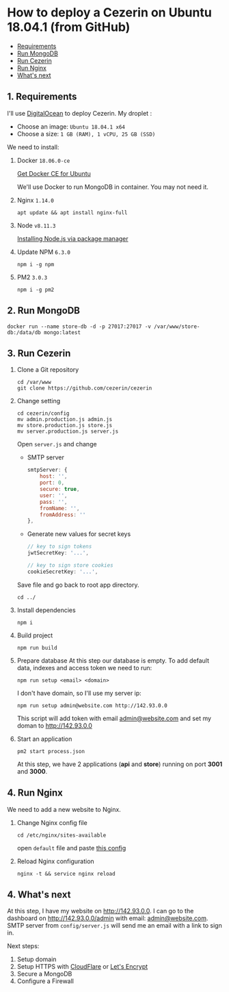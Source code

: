 # How to deploy a Cezerin on Ubuntu 18.04.1 (from GitHub)

- [Requirements](#1-requirements)
- [Run MongoDB](#2-run-mongodb)
- [Run Cezerin](#3-run-cezerin)
- [Run Nginx](#4-run-nginx)
- [What's next](#5-whats-next)

## 1. Requirements

I'll use [DigitalOcean](https://www.digitalocean.com/) to deploy Cezerin.
My droplet :

- Choose an image: `Ubuntu 18.04.1 x64`
- Choose a size: `1 GB (RAM), 1 vCPU, 25 GB (SSD)`

We need to install:

1. Docker `18.06.0-ce`

   [Get Docker CE for Ubuntu](https://docs.docker.com/install/linux/docker-ce/ubuntu/#install-docker-ce)

   We'll use Docker to run MongoDB in container. You may not need it.

2. Nginx `1.14.0`

   ```shell
   apt update && apt install nginx-full
   ```

3. Node `v8.11.3`

   [Installing Node.js via package manager](https://nodejs.org/en/download/package-manager/#debian-and-ubuntu-based-linux-distributions)

4. Update NPM `6.3.0`

   ```
   npm i -g npm
   ```

5. PM2 `3.0.3`
   ```
   npm i -g pm2
   ```

## 2. Run MongoDB

```shell
docker run --name store-db -d -p 27017:27017 -v /var/www/store-db:/data/db mongo:latest
```

## 3. Run Cezerin

1. Clone a Git repository
   ```shell
   cd /var/www
   git clone https://github.com/cezerin/cezerin
   ```
2. Change setting

   ```
   cd cezerin/config
   mv admin.production.js admin.js
   mv store.production.js store.js
   mv server.production.js server.js
   ```

   Open `server.js` and change

   - SMTP server

     ```js
     smtpServer: {
         host: '',
         port: 0,
         secure: true,
         user: '',
         pass: '',
         fromName: '',
         fromAddress: ''
     },
     ```

   - Generate new values for secret keys

     ```js
     // key to sign tokens
     jwtSecretKey: '...',

     // key to sign store cookies
     cookieSecretKey: '...',
     ```

   Save file and go back to root app directory.

   ```
   cd ../
   ```

3. Install dependencies
   ```
   npm i
   ```
4. Build project
   ```
   npm run build
   ```
5. Prepare database
   At this step our database is empty. To add default data, indexes and access token we need to run:

   ```
   npm run setup <email> <domain>
   ```

   I don't have domain, so I'll use my server ip:

   ```
   npm run setup admin@website.com http://142.93.0.0
   ```

   This script will add token with email admin@website.com and set my doman to http://142.93.0.0

6) Start an application
   ```
   pm2 start process.json
   ```
   At this step, we have 2 applications (**api** and **store**) running on port **3001** and **3000**.

## 4. Run Nginx

We need to add a new website to Nginx.

1. Change Nginx config file

   ```
   cd /etc/nginx/sites-available
   ```

   open `default` file and paste [this config](./nginx.md)

2. Reload Nginx configuration
   ```
   nginx -t && service nginx reload
   ```

## 4. What's next

At this step, I have my website on http://142.93.0.0. I can go to the dashboard on http://142.93.0.0/admin with email: admin@website.com. SMTP server from `config/server.js` will send me an email with a link to sign in.

Next steps:

1. Setup domain
2. Setup HTTPS with [CloudFlare](https://www.cloudflare.com/) or [Let's Encrypt](https://letsencrypt.org/)
3. Secure a MongoDB
4. Configure a Firewall
